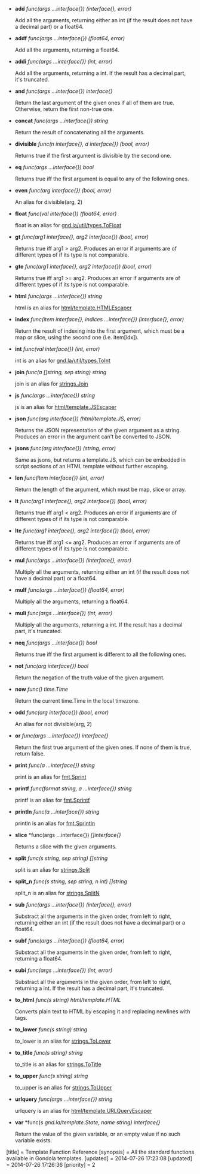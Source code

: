 - **add** *func(args ...interface{}) (interface{}, error)*

	Add all the arguments, returning either an int (if the result does not have a decimal part) or a float64.

- **addf** *func(args ...interface{}) (float64, error)*

	Add all the arguments, returning a float64.

- **addi** *func(args ...interface{}) (int, error)*

	Add all the arguments, returning a int. If the result has a decimal part, it's truncated.

- **and** *func(args ...interface{}) interface{}*

	Return the last argument of the given ones if all of them are true. Otherwise, return the first non-true one.

- **concat** *func(args ...interface{}) string*

	Return the result of concatenating all the arguments.

- **divisible** *func(n interface{}, d interface{}) (bool, error)*

	Returns true if the first argument is divisible by the second one.

- **eq** *func(args ...interface{}) bool*

	Returns true iff the first argument is equal to any of the following ones.

- **even** *func(arg interface{}) (bool, error)*

	An alias for divisible(arg, 2)

- **float** *func(val interface{}) (float64, error)*

	float is an alias for [gnd.la/util/types.ToFloat](/doc/pkg/gnd.la/util/types#func-ToFloat)

- **gt** *func(arg1 interface{}, arg2 interface{}) (bool, error)*

	Returns true iff arg1 > arg2. Produces an error if arguments are of different types of if its type is not comparable.

- **gte** *func(arg1 interface{}, arg2 interface{}) (bool, error)*

	Returns true iff arg1 >= arg2. Produces an error if arguments are of different types of if its type is not comparable.

- **html** *func(args ...interface{}) string*

	html is an alias for [html/template.HTMLEscaper](/doc/pkg/html/template#func-HTMLEscaper)

- **index** *func(item interface{}, indices ...interface{}) (interface{}, error)*

	Return the result of indexing into the first argument, which must be a map or slice, using the second one (i.e. item[idx]).

- **int** *func(val interface{}) (int, error)*

	int is an alias for [gnd.la/util/types.ToInt](/doc/pkg/gnd.la/util/types#func-ToInt)

- **join** *func(a []string, sep string) string*

	join is an alias for [strings.Join](/doc/pkg/strings#func-Join)

- **js** *func(args ...interface{}) string*

	js is an alias for [html/template.JSEscaper](/doc/pkg/html/template#func-JSEscaper)

- **json** *func(arg interface{}) (html/template.JS, error)*

	Returns the JSON representation of the given argument as a string. Produces an error in the argument can't be converted to JSON.

- **jsons** *func(arg interface{}) (string, error)*

	Same as jsons, but returns a template.JS, which can be embedded in script sections of an HTML template without further escaping.

- **len** *func(item interface{}) (int, error)*

	Return the length of the argument, which must be map, slice or array.

- **lt** *func(arg1 interface{}, arg2 interface{}) (bool, error)*

	Returns true iff arg1 < arg2. Produces an error if arguments are of different types of if its type is not comparable.

- **lte** *func(arg1 interface{}, arg2 interface{}) (bool, error)*

	Returns true iff arg1 <= arg2. Produces an error if arguments are of different types of if its type is not comparable.

- **mul** *func(args ...interface{}) (interface{}, error)*

	Multiply all the arguments, returning either an int (if the result does not have a decimal part) or a float64.

- **mulf** *func(args ...interface{}) (float64, error)*

	Multiply all the arguments, returning a float64.

- **muli** *func(args ...interface{}) (int, error)*

	Multiply all the arguments, returning a int. If the result has a decimal part, it's truncated.

- **neq** *func(args ...interface{}) bool*

	Returns true iff the first argument is different to all the following ones.

- **not** *func(arg interface{}) bool*

	Return the negation of the truth value of the given argument.

- **now** *func() time.Time*

	Return the current time.Time in the local timezone.

- **odd** *func(arg interface{}) (bool, error)*

	An alias for not divisible(arg, 2)

- **or** *func(args ...interface{}) interface{}*

	Return the first true argument of the given ones. If none of them is true, return false.

- **print** *func(a ...interface{}) string*

	print is an alias for [fmt.Sprint](/doc/pkg/fmt#func-Sprint)

- **printf** *func(format string, a ...interface{}) string*

	printf is an alias for [fmt.Sprintf](/doc/pkg/fmt#func-Sprintf)

- **println** *func(a ...interface{}) string*

	println is an alias for [fmt.Sprintln](/doc/pkg/fmt#func-Sprintln)

- **slice** *func(args ...interface{}) *[]interface{}*

	Returns a slice with the given arguments.

- **split** *func(s string, sep string) []string*

	split is an alias for [strings.Split](/doc/pkg/strings#func-Split)

- **split_n** *func(s string, sep string, n int) []string*

	split_n is an alias for [strings.SplitN](/doc/pkg/strings#func-SplitN)

- **sub** *func(args ...interface{}) (interface{}, error)*

	Substract all the arguments in the given order, from left to right, returning either an int (if the result does not have a decimal part) or a float64.

- **subf** *func(args ...interface{}) (float64, error)*

	Substract all the arguments in the given order, from left to right, returning a float64.

- **subi** *func(args ...interface{}) (int, error)*

	Substract all the arguments in the given order, from left to right, returning a int. If the result has a decimal part, it's truncated.

- **to_html** *func(s string) html/template.HTML*

	Converts plain text to HTML by escaping it and replacing newlines with <br> tags.

- **to_lower** *func(s string) string*

	to_lower is an alias for [strings.ToLower](/doc/pkg/strings#func-ToLower)

- **to_title** *func(s string) string*

	to_title is an alias for [strings.ToTitle](/doc/pkg/strings#func-ToTitle)

- **to_upper** *func(s string) string*

	to_upper is an alias for [strings.ToUpper](/doc/pkg/strings#func-ToUpper)

- **urlquery** *func(args ...interface{}) string*

	urlquery is an alias for [html/template.URLQueryEscaper](/doc/pkg/html/template#func-URLQueryEscaper)

- **var** *func(s *gnd.la/template.State, name string) interface{}*

	Return the value of the given variable, or an empty value if no such variable exists.




[title] = Template Function Reference
[synopsis] = All the standard functions available in Gondola templates.
[updated] = 2014-07-26 17:23:08
[updated] = 2014-07-26 17:26:36
[priority] = 2
